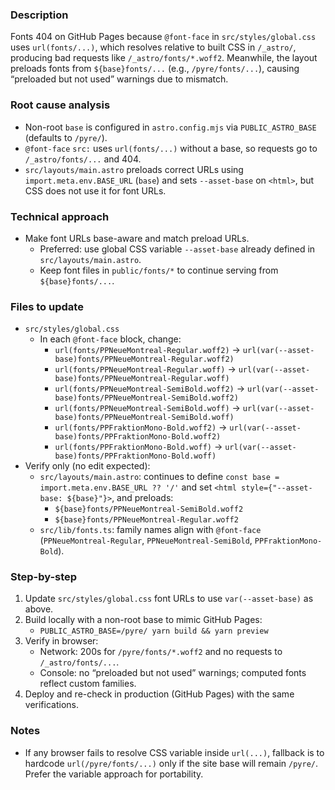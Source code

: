 ### Description
Fonts 404 on GitHub Pages because `@font-face` in `src/styles/global.css` uses `url(fonts/...)`, which resolves relative to built CSS in `/_astro/`, producing bad requests like `/_astro/fonts/*.woff2`. Meanwhile, the layout preloads fonts from `${base}fonts/...` (e.g., `/pyre/fonts/...`), causing “preloaded but not used” warnings due to mismatch.

### Root cause analysis
- Non-root `base` is configured in `astro.config.mjs` via `PUBLIC_ASTRO_BASE` (defaults to `/pyre/`).
- `@font-face` `src:` uses `url(fonts/...)` without a base, so requests go to `/_astro/fonts/...` and 404.
- `src/layouts/main.astro` preloads correct URLs using `import.meta.env.BASE_URL` (`base`) and sets `--asset-base` on `<html>`, but CSS does not use it for font URLs.

### Technical approach
- Make font URLs base-aware and match preload URLs.
  - Preferred: use global CSS variable `--asset-base` already defined in `src/layouts/main.astro`.
  - Keep font files in `public/fonts/*` to continue serving from `${base}fonts/...`.

### Files to update
- `src/styles/global.css`
  - In each `@font-face` block, change:
    - `url(fonts/PPNeueMontreal-Regular.woff2)` → `url(var(--asset-base)fonts/PPNeueMontreal-Regular.woff2)`
    - `url(fonts/PPNeueMontreal-Regular.woff)` → `url(var(--asset-base)fonts/PPNeueMontreal-Regular.woff)`
    - `url(fonts/PPNeueMontreal-SemiBold.woff2)` → `url(var(--asset-base)fonts/PPNeueMontreal-SemiBold.woff2)`
    - `url(fonts/PPNeueMontreal-SemiBold.woff)` → `url(var(--asset-base)fonts/PPNeueMontreal-SemiBold.woff)`
    - `url(fonts/PPFraktionMono-Bold.woff2)` → `url(var(--asset-base)fonts/PPFraktionMono-Bold.woff2)`
    - `url(fonts/PPFraktionMono-Bold.woff)` → `url(var(--asset-base)fonts/PPFraktionMono-Bold.woff)`
- Verify only (no edit expected):
  - `src/layouts/main.astro`: continues to define `const base = import.meta.env.BASE_URL ?? '/'` and set `<html style={"--asset-base: ${base}"}>`, and preloads:
    - `${base}fonts/PPNeueMontreal-SemiBold.woff2`
    - `${base}fonts/PPNeueMontreal-Regular.woff2`
  - `src/lib/fonts.ts`: family names align with `@font-face` (`PPNeueMontreal-Regular`, `PPNeueMontreal-SemiBold`, `PPFraktionMono-Bold`).

### Step-by-step
1) Update `src/styles/global.css` font URLs to use `var(--asset-base)` as above.
2) Build locally with a non-root base to mimic GitHub Pages:
   - `PUBLIC_ASTRO_BASE=/pyre/ yarn build && yarn preview`
3) Verify in browser:
   - Network: 200s for `/pyre/fonts/*.woff2` and no requests to `/_astro/fonts/...`.
   - Console: no “preloaded but not used” warnings; computed fonts reflect custom families.
4) Deploy and re-check in production (GitHub Pages) with the same verifications.

### Notes
- If any browser fails to resolve CSS variable inside `url(...)`, fallback is to hardcode `url(/pyre/fonts/...)` only if the site base will remain `/pyre/`. Prefer the variable approach for portability.

